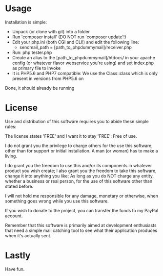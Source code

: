 # Usage

Installation is simple:
- Unpack (or clone with git) into a folder 
- Run 'composer install' (DO NOT run 'composer update'!)
- Edit your php.ini (both CGI and CLI!) and edit the following line:
    - sendmail_path = \[path_to_phpdummymail]/receiver.php
- Run: php tester.php
- Create an alias to the \[path_to_phpdummymail]/htdocs/ in your 
apache config (or whatever flavor webservice you're using)
and set index.php as primary file to invoke
- It is PHP5.6 and PHP7 compatible: We use the Class::class which is only present in 
versions from PHP5.6 on
  

Done, it should already be running


# License

Use and distribution of this software requires you to abide these simple rules:


The license states 'FREE' and I want it to stay 'FREE': Free of use.

I do not grant you the privilege to charge others for the use this software, 
other than for support or initial installation. A man (or woman) has to make a living.

I do grant you the freedom to use this and/or its components in whatever product 
you wish create; I also grant you the freedom to take this software, change it 
into anything you like; As long as you do NOT charge any entity, whether a business
or real person, for the use of this software other than stated before.

I will not hold me responsible for any damage, monetary or otherwise, when something 
goes wrong while you use this software. 

If you wish to donate to the project, you can transfer the funds to my PayPal account.


Remember that this software is primarily aimed at development enthusiasts that need
a simple mail catching tool to see what their application produces when it's actually 
sent.

# Lastly

Have fun.